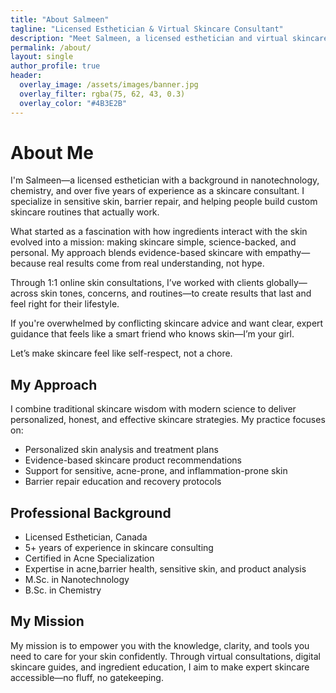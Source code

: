 ```yaml
---
title: "About Salmeen"
tagline: "Licensed Esthetician & Virtual Skincare Consultant"
description: "Meet Salmeen, a licensed esthetician and virtual skincare consultant with a background in nanotechnology, chemistry, and esthetics. Specializing in custom skincare routines and ingredient education."
permalink: /about/
layout: single
author_profile: true
header:
  overlay_image: /assets/images/banner.jpg
  overlay_filter: rgba(75, 62, 43, 0.3)
  overlay_color: "#4B3E2B"
---
```


<div class="brand-section">
  <h1 class="brand-heading">About Me</h1>

  <p class="brand-text">I'm Salmeen—a licensed esthetician with a background in nanotechnology, chemistry, and over five years of experience as a skincare consultant. I specialize in sensitive skin, barrier repair, and helping people build custom skincare routines that actually work.</p>

  <p class="brand-text">What started as a fascination with how ingredients interact with the skin evolved into a mission: making skincare simple, science-backed, and personal. My approach blends evidence-based skincare with empathy—because real results come from real understanding, not hype.</p>

  <p class="brand-text">Through 1:1 online skin consultations, I’ve worked with clients globally—across skin tones, concerns, and routines—to create results that last and feel right for their lifestyle.</p>

  <p class="brand-text">If you're overwhelmed by conflicting skincare advice and want clear, expert guidance that feels like a smart friend who knows skin—I’m your girl.</p>

  <p class="brand-text">Let’s make skincare feel like self-respect, not a chore.</p>

  <h2 class="brand-subheading">My Approach</h2>

  <p class="brand-text">I combine traditional skincare wisdom with modern science to deliver personalized, honest, and effective skincare strategies. My practice focuses on:</p>

  <ul class="brand-list">
    <li>Personalized skin analysis and treatment plans</li>
    <li>Evidence-based skincare product recommendations</li>
    <li>Support for sensitive, acne-prone, and inflammation-prone skin</li>
    <li>Barrier repair education and recovery protocols</li>
  </ul>

  <h2 class="brand-subheading">Professional Background</h2>

  <ul class="brand-list">
    <li>Licensed Esthetician, Canada</li>
    <li>5+ years of experience in skincare consulting</li>
    <li>Certified in Acne Specialization</li>
    <li>Expertise in acne,barrier health, sensitive skin, and product analysis</li>
    <li>M.Sc. in Nanotechnology</li>
    <li>B.Sc. in Chemistry</li>
  </ul>

  <h2 class="brand-subheading">My Mission</h2>

  <p class="brand-text">My mission is to empower you with the knowledge, clarity, and tools you need to care for your skin confidently. Through virtual consultations, digital skincare guides, and ingredient education, I aim to make expert skincare accessible—no fluff, no gatekeeping.</p>
</div>
